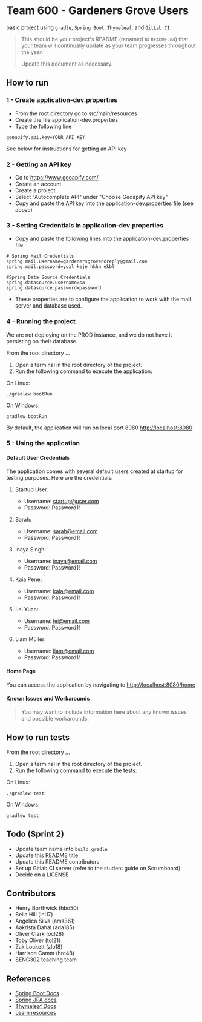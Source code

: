 # Team 600 - Gardeners Grove Users
basic project using ```gradle```, ```Spring Boot```, ```Thymeleaf```, and ```GitLab CI```.

> This should be your project's README (renamed to `README.md`) that your team will continually update as your team progresses throughout the year.
>
> Update this document as necessary.

## How to run
### 1 - Create application-dev.properties

- From the root directory go to src/main/resources
- Create the file application-dev.properties
- Type the following line
```
geoapify.api.key=YOUR_API_KEY
```
See below for instructions for getting an API key

### 2 - Getting an API key

- Go to https://www.geoapify.com/
- Create an account
- Create a project
- Select "Autocomplete API" under "Choose Geoapify API key"
- Copy and paste the API key into the application-dev.properties file (see above)

### 3 - Setting Credentials in application-dev.properties

- Copy and paste the following lines into the application-dev.properties file
```
# Spring Mail Credentials
spring.mail.username=gardenersgrovenoreply@gmail.com
spring.mail.password=yqzl kzje hkhn ekbl

#Spring Data Source Credentials
spring.datasource.username=sa
spring.datasource.password=password
```
- These properties are to configure the application to work with the mail server and database used.

### 4 - Running the project
We are not deploying on the PROD instance, and we do not have it persisting on their database.

From the root directory ...

1. Open a terminal in the root directory of the project.
2. Run the following command to execute the application:

On Linux:
```
./gradlew bootRun
```

On Windows:
```
gradlew bootRun
```

By default, the application will run on local port 8080 [http://localhost:8080](http://localhost:8080)

### 5 - Using the application

#### Default User Credentials
The application comes with several default users created at startup for testing purposes. Here are the credentials:

1. Startup User:
    - Username: startup@user.com
    - Password: Password1!

2. Sarah:
    - Username: sarah@email.com
    - Password: Password1!

3. Inaya Singh:
    - Username: inaya@email.com
    - Password: Password1!

4. Kaia Pene:
    - Username: kaia@email.com
    - Password: Password1!

5. Lei Yuan:
    - Username: lei@email.com
    - Password: Password1!

6. Liam Müller:
    - Username: liam@email.com
    - Password: Password1!

#### Home Page
You can access the application by navigating to [http://localhost:8080/home](http://localhost:8080/home)

#### Known Issues and Workarounds
> You may want to include information here about any known issues and possible workarounds.

## How to run tests
From the root directory ...

1. Open a terminal in the root directory of the project.
2. Run the following command to execute the tests:

On Linux:
```
./gradlew test
```

On Windows:
```
gradlew test
```


## Todo (Sprint 2)

- Update team name into `build.gradle`
- Update this README title
- Update this README contributors
- Set up Gitlab CI server (refer to the student guide on Scrumboard)
- Decide on a LICENSE

## Contributors

- Henry Borthwick (hbo50)
- Bella Hill (ihi17)
- Angelica Silva (ams361)
- Aakrista Dahal (ada185)
- Oliver Clark (ocl28)
- Toby Oliver (tol21)
- Zak Lockett (zlo18)
- Harrison Camm (hrc48)
- SENG302 teaching team

## References

- [Spring Boot Docs](https://docs.spring.io/spring-boot/docs/current/reference/htmlsingle/)
- [Spring JPA docs](https://docs.spring.io/spring-data/jpa/docs/current/reference/html/)
- [Thymeleaf Docs](https://www.thymeleaf.org/documentation.html)
- [Learn resources](https://learn.canterbury.ac.nz/course/view.php?id=17797&section=8)
